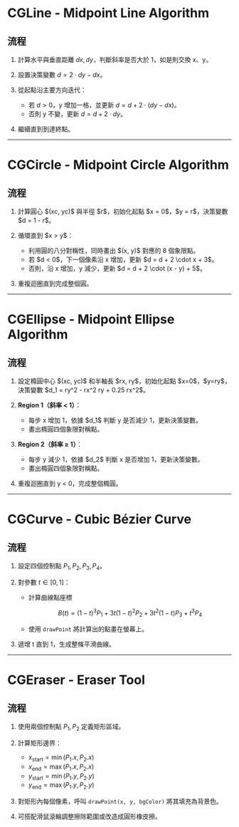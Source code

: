 # CGLine - Midpoint Line Algorithm

## 流程
1. 計算水平與垂直距離 $dx, dy$，判斷斜率是否大於 1，如是則交換 x、y。
2. 設置決策變數 $d = 2 \cdot dy - dx$。
3. 從起點沿主要方向迭代：

   * 若 $d > 0$，y 增加一格，並更新 $d = d + 2 \cdot (dy - dx)$。
   * 否則 y 不變，更新 $d = d + 2 \cdot dy$。
4. 繼續直到到達終點。

---

# CGCircle - Midpoint Circle Algorithm

## 流程
1. 計算圓心 \$(xc, yc)\$ 與半徑 \$r\$，初始化起點 \$x = 0\$，\$y = r\$，決策變數 \$d = 1 - r\$。

2. 循環直到 \$x > y\$：

   * 利用圓的八分對稱性，同時畫出 \$(x, y)\$ 對應的 8 個象限點。
   * 若 \$d < 0\$，下一個像素沿 x 增加，更新 \$d = d + 2 \cdot x + 3\$。
   * 否則，沿 x 增加，y 減少，更新 \$d = d + 2 \cdot (x - y) + 5\$。

3. 重複迴圈直到完成整個圓。

---

# CGEllipse - Midpoint Ellipse Algorithm

## 流程
1. 設定橢圓中心 \$(xc, yc)\$ 和半軸長 \$rx, ry\$，初始化起點 \$x=0\$，\$y=ry\$，決策變數 \$d\_1 = ry^2 - rx^2 ry + 0.25 rx^2\$。
2. **Region 1（斜率 < 1）**：

   * 每步 x 增加 1，依據 \$d\_1\$ 判斷 y 是否減少 1，更新決策變數。
   * 畫出橢圓四個象限對稱點。
3. **Region 2（斜率 ≥ 1）**：

   * 每步 y 減少 1，依據 \$d\_2\$ 判斷 x 是否增加 1，更新決策變數。
   * 畫出橢圓四個象限對稱點。
4. 重複迴圈直到 y < 0，完成整個橢圓。

---

# CGCurve - Cubic Bézier Curve

## 流程
1. 設定四個控制點 $P_1, P_2, P_3, P_4$。
2. 對參數 $t \in [0,1]$：

   * 計算曲線點座標

     $$
     B(t) = (1-t)^3 P_1 + 3t(1-t)^2 P_2 + 3t^2(1-t) P_3 + t^3 P_4
     $$
   * 使用 `drawPoint` 將計算出的點畫在螢幕上。
3. 遞增 t 直到 1，生成整條平滑曲線。

---

# CGEraser - Eraser Tool

## 流程
1. 使用兩個控制點 $P_1, P_2$ 定義矩形區域。
2. 計算矩形邊界：

   * $x_{\text{start}} = \min(P_1.x, P_2.x)$
   * $x_{\text{end}} = \max(P_1.x, P_2.x)$
   * $y_{\text{start}} = \min(P_1.y, P_2.y)$
   * $y_{\text{end}} = \max(P_1.y, P_2.y)$
3. 對矩形內每個像素，呼叫 `drawPoint(x, y, bgColor)` 將其填充為背景色。
4. 可搭配滑鼠滾輪調整擦除範圍或改造成圓形橡皮擦。
